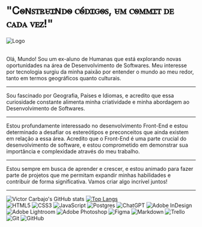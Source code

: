 <h1>"Ꮯꮻɴꮪꭲꭱꮜꮖɴꭰꮻ ꮯꮻ́ꭰꮖꮐꮻꮪ, ꮜꮇ ꮯꮻꮇꮇꮖꭲ ꭰꭼ ꮯꭺꭰꭺ ꮩꭼꮓ!"</h1>

![Logo](https://i.imgur.com/6PoLmu0.jpeg)

<br>
Olá, Mundo! Sou um ex-aluno de Humanas que está explorando novas oportunidades na área de Desenvolvimento de Softwares. Meu interesse por tecnologia surgiu da minha paixão por entender o mundo ao meu redor, tanto em termos geográficos quanto culturais.
<hr>
Sou fascinado por Geografia, Países e Idiomas, e acredito que essa curiosidade constante alimenta minha criatividade e minha abordagem ao Desenvolvimento de Softwares.
<hr>
Estou profundamente interessado no desenvolvimento Front-End e estou determinado a desafiar os estereótipos e preconceitos que ainda existem em relação a essa área. Acredito que o Front-End é uma parte crucial do desenvolvimento de software, e estou comprometido em demonstrar sua importância e complexidade através do meu trabalho.
<hr>
Estou sempre em busca de aprender e crescer, e estou animado para fazer parte de projetos que me permitam expandir minhas habilidades e contribuir de forma significativa. Vamos criar algo incrível juntos!
<hr>

![Victor Carbajo's GitHub stats](https://github-readme-stats.vercel.app/api?username=victor-carbajo&theme=maroongold&show_icons=true&locale=pt-br)
[![Top Langs](https://github-readme-stats.vercel.app/api/top-langs/?username=victor-carbajo&theme=maroongold&locale=pt-br)](https://github.com/anuraghazra/github-readme-stats)
<br>
![HTML5](https://img.shields.io/badge/html5-%23E34F26.svg?style=for-the-badge&logo=html5&logoColor=white) ![CSS3](https://img.shields.io/badge/css3-%231572B6.svg?style=for-the-badge&logo=css3&logoColor=white) ![JavaScript](https://img.shields.io/badge/javascript-%23323330.svg?style=for-the-badge&logo=javascript&logoColor=%23F7DF1E) ![Postgres](https://img.shields.io/badge/postgres-%23316192.svg?style=for-the-badge&logo=postgresql&logoColor=white) ![ChatGPT](https://img.shields.io/badge/chatGPT-74aa9c?style=for-the-badge&logo=openai&logoColor=white) ![Adobe InDesign](https://img.shields.io/badge/Adobe%20InDesign-49021F?style=for-the-badge&logo=adobeindesign&logoColor=white) ![Adobe Lightroom](https://img.shields.io/badge/Adobe%20Lightroom-31A8FF.svg?style=for-the-badge&logo=Adobe%20Lightroom&logoColor=white) ![Adobe Photoshop](https://img.shields.io/badge/adobe%20photoshop-%2331A8FF.svg?style=for-the-badge&logo=adobe%20photoshop&logoColor=white) ![Figma](https://img.shields.io/badge/figma-%23F24E1E.svg?style=for-the-badge&logo=figma&logoColor=white) ![Markdown](https://img.shields.io/badge/markdown-%23000000.svg?style=for-the-badge&logo=markdown&logoColor=white) ![Trello](https://img.shields.io/badge/Trello-%23026AA7.svg?style=for-the-badge&logo=Trello&logoColor=white) ![Git](https://img.shields.io/badge/git-%23F05033.svg?style=for-the-badge&logo=git&logoColor=white) ![GitHub](https://img.shields.io/badge/github-%23121011.svg?style=for-the-badge&logo=github&logoColor=white)
